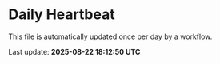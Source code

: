 # Daily Heartbeat
This file is automatically updated once per day by a workflow.

Last update: **2025-08-22 18:12:50 UTC**
